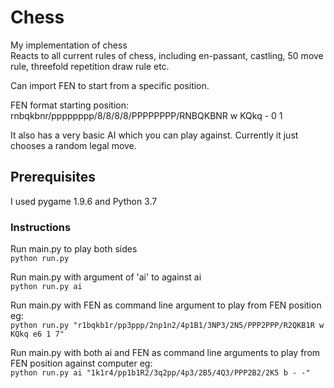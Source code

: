 # Chess

My implementation of chess<br>
Reacts to all current rules of chess, including en-passant, castling, 50 move rule, threefold repetition draw rule etc.

Can import FEN to start from a specific position.

FEN format starting position: <br>
rnbqkbnr/pppppppp/8/8/8/8/PPPPPPPP/RNBQKBNR w KQkq - 0 1


It also has a very basic AI which you can play against.  Currently it just chooses a random legal move.

## Prerequisites

I used pygame 1.9.6 and Python 3.7

### Instructions

Run main.py to play both sides<br>
```python run.py```<br>

Run main.py with argument of 'ai' to against ai<br>
```python run.py ai```<br>

Run main.py with FEN as command line argument to play from FEN position eg:<br>
```python run.py "r1bqkb1r/pp3ppp/2np1n2/4p1B1/3NP3/2N5/PPP2PPP/R2QKB1R w KQkq e6 1 7"```

Run main.py with both ai and FEN as command line arguments to play from FEN position against computer eg:<br>
```python run.py ai "1k1r4/pp1b1R2/3q2pp/4p3/2B5/4Q3/PPP2B2/2K5 b - -"```

